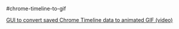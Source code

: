 #chrome-timeline-to-gif

[GUI to convert saved Chrome Timeline data to animated GIF (video)](http://blog.gospodarets.com/chrome-timeline-to-gif/dist/)
